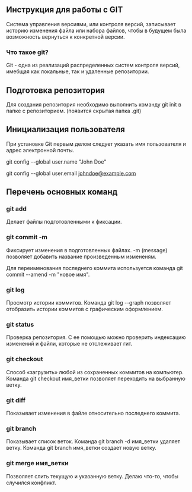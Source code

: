 ## Инструкция для работы с GIT

Система управления версиями, или контроля версий, записывает историю изменения файла
или набора файлов, чтобы в будущем была возможность вернуться к конкретной
версии.

### Что такое git?
Git - одна из реализаций распределенных систем контроля версий, имебщая как локальные, так и удаленные репозитории.

## Подготовка репозитория
Для создания репозитория необходимо выполнить команду git init в папке с репозиторием. (появится скрытая папка .git)

## Инициализация пользователя
При установке Git первым делом следует указать имя пользователя и адрес
электронной почты.

 git config --global user.name "John Doe" 

 git config --global user.email johndoe@example.com

 ## Перечень основных команд 

 ### git add
Делает файлы подготовленными к фиксации.

 ### git commit -m
Фиксирует изменения в подготовленных файлах. -m (message) позволяет добавить название произведенным измененям. 

Для переименования последнего коммита используется команда 
git commit --amend -m "новое имя".

 ### git log
Просмотр истории коммитов. Команда git log --graph позволяет отобразить истории коммитов с графическим оформлением.

 ### git status 
Проверка репозитория. С ее помощью можно проверить индексацию изменений и файли, которые не отслеживает гит.

 ### git checkout
 Способ «загрузить» любой из сохраненных коммитов на компьютер.
 Команда git checkout имя_ветки позволяет переходить на выбранную ветку.

 ### git diff
 Показывает изменения в файле относительно последнего коммита.

 ### git branch 
 Показывает список веток. Команда git branch -d имя_ветки удаляет ветку.
 Команда git branch имя_ветки создает новую ветку.

 ### git merge имя_ветки
 Позволяет слить текущую и указанную ветку.
 Делаю что-то, чтобы случился конфликт.